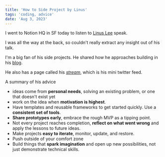 ```yaml
---
title: 'How to Side Project by Linus'
tags: 'coding, advice'
date: 'Aug 3, 2023'
---
```


I went to Notion HQ in SF today to listen to [Linus Lee](https://thesephist.com/) speak.

I was all the way at the back, so couldn't really extract any insight out of his talk.

I'm a big fan of his side projects. He shared how he approaches building in his [blog](https://thesephist.com/posts/how-i-side-project/).

He also has a page called his [_stream_](https://stream.thesephist.com/), which is his mini twitter feed.

A summary of his advice

- ideas come from **personal needs**, solving an existing problem, or one that doesn't exist yet
- work on the idea when **motivation is highest**.
- Have templates and reusable frameworks to get started quickly. Use a **consistent set of tools**.
- **Share prototypes early**, embrace the rough MVP as a tipping point.
- Not every project reaches completion, **reflect on what went wrong** and apply the lessons to future ideas.
- Make projects **easy to iterate**, monitor, update, and restore.
- Push outside of your comfort zone
- Build things that **spark imagination** and open up new possibilities, not just demonstrate technical skills.
